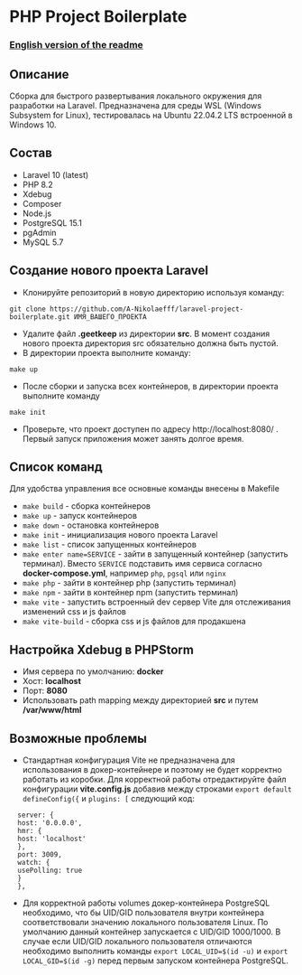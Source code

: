 # PHP Project Boilerplate

### [English version of the readme](./README.md)

## Описание

Сборка для быстрого развертывания локального окружения для разработки на Laravel.
Предназначена для среды WSL (Windows Subsystem for Linux), тестировалась
на Ubuntu 22.04.2 LTS встроенной в Windows 10.

## Состав
* Laravel 10 (latest)
* PHP 8.2
* Xdebug
* Composer
* Node.js
* PostgreSQL 15.1
* pgAdmin
* MySQL 5.7

## Создание нового проекта Laravel
* Клонируйте репозиторий в новую директорию используя команду:
```
git clone https://github.com/A-Nikolaefff/laravel-project-boilerplate.git ИМЯ_ВАШЕГО_ПРОЕКТА
```
* Удалите файл **.geetkeep** из директории **src**.
  В момент создания нового проекта директория src обязательно должна быть пустой.
* В директории проекта выполните команду: 
```
make up
```
* После сборки и запуска всех контейнеров, в директории проекта выполните команду 
```
make init
```

* Проверьте, что проект доступен по адресу  http://localhost:8080/ . 
Первый запуск приложения может занять долгое время.

## Cписок команд
Для удобства управления все основные команды внесены в Makefile

* ```make build``` - сборка контейнеров
* ```make up``` - запуск контейнеров
* ```make down``` - остановка контейнеров
* ```make init``` - инициализация нового проекта Laravel
* ```make list``` - список запущенных контейнеров
* ```make enter name=SERVICE``` - зайти в запущенный контейнер (запустить терминал). Вместо ```SERVICE```
подставить имя сервиса согласно **docker-compose.yml**, например ```php```, ```pgsql``` или ```nginx```
* ```make php``` - зайти в контейнер php (запустить терминал)
* ```make npm``` - зайти в контейнер npm (запустить терминал)
* ```make vite``` - запустить встроенный dev сервер Vite для отслеживания изменений css и js файлов
* ```make vite-build``` - сборка css и js файлов для продакшена

## Настройка Xdebug в PHPStorm
* Имя сервера по умолчанию: **docker**
* Хост: **localhost**
* Порт: **8080**
* Использовать path mapping между директорией  **src** и путем **/var/www/html**

## Возможные проблемы

* Стандартная конфигурация Vite не предназначена для использования в докер-контейнере
  и поэтому не будет корректно работать из коробки. Для корректной работы отредактируйте
  файл конфигурации **vite.config.js**  добавив между строками ```export default defineConfig({```
  и ```plugins: [``` следующий код:
```
  server: {
  host: '0.0.0.0',
  hmr: {
  host: 'localhost'
  },
  port: 3009,
  watch: {
  usePolling: true
  }
  },
```

* Для корректной работы volumes докер-контейнера PostgreSQL необходимо,
  что бы UID/GID пользователя внутри контейнера соответствовали значению
  локального пользователя Linux. По умолчанию данный контейнер запускается
  с UID/GID 1000/1000. В случае если UID/GID локального пользователя отличаются
  необходимо выполнить команды ```export LOCAL_UID=$(id -u)``` и ```export LOCAL_GID=$(id -g)```
  перед первым запуском контейнера PostgreSQL.
